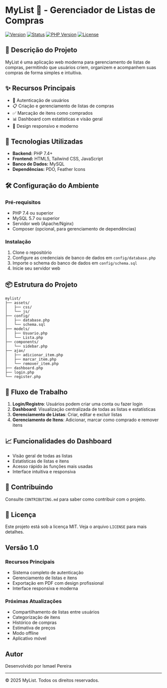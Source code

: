 # MyList 🛒 - Gerenciador de Listas de Compras

[![Version](https://img.shields.io/badge/version-1.0-blue.svg)](https://github.com/ismapereira/MyList)
[![Status](https://img.shields.io/badge/status-stable-green.svg)](https://github.com/ismapereira/MyList)
[![PHP Version](https://img.shields.io/badge/PHP-8.0%2B-blue.svg)](https://php.net)
[![License](https://img.shields.io/badge/license-MIT-blue.svg)](LICENSE)

## 📝 Descrição do Projeto

MyList é uma aplicação web moderna para gerenciamento de listas de compras, permitindo que usuários criem, organizem e acompanhem suas compras de forma simples e intuitiva.

## ✨ Recursos Principais

- 🔐 Autenticação de usuários
- 📋 Criação e gerenciamento de listas de compras
- ✅ Marcação de itens como comprados
- 📊 Dashboard com estatísticas e visão geral
- 📱 Design responsivo e moderno

## 🚀 Tecnologias Utilizadas

- **Backend:** PHP 7.4+
- **Frontend:** HTML5, Tailwind CSS, JavaScript
- **Banco de Dados:** MySQL
- **Dependências:** PDO, Feather Icons

## 🛠️ Configuração do Ambiente

### Pré-requisitos

- PHP 7.4 ou superior
- MySQL 5.7 ou superior
- Servidor web (Apache/Nginx)
- Composer (opcional, para gerenciamento de dependências)

### Instalação

1. Clone o repositório
2. Configure as credenciais de banco de dados em `config/database.php`
3. Importe o schema do banco de dados em `config/schema.sql`
4. Inicie seu servidor web

## 📦 Estrutura do Projeto

```
mylist/
├── assets/
│   ├── css/
│   └── js/
├── config/
│   ├── database.php
│   └── schema.sql
├── models/
│   ├── Usuario.php
│   └── Lista.php
├── components/
│   └── sidebar.php
├── ajax/
│   ├── adicionar_item.php
│   ├── marcar_item.php
│   └── remover_item.php
├── dashboard.php
├── login.php
└── register.php
```

## 🔄 Fluxo de Trabalho

1. **Login/Registro**: Usuários podem criar uma conta ou fazer login
2. **Dashboard**: Visualização centralizada de todas as listas e estatísticas
3. **Gerenciamento de Listas**: Criar, editar e excluir listas
4. **Gerenciamento de Itens**: Adicionar, marcar como comprado e remover itens

## 📈 Funcionalidades do Dashboard

- Visão geral de todas as listas
- Estatísticas de listas e itens
- Acesso rápido às funções mais usadas
- Interface intuitiva e responsiva

## 🤝 Contribuindo

Consulte `CONTRIBUTING.md` para saber como contribuir com o projeto.

## 📄 Licença

Este projeto está sob a licença MIT. Veja o arquivo `LICENSE` para mais detalhes.

## Versão 1.0

### Recursos Principais
- Sistema completo de autenticação
- Gerenciamento de listas e itens
- Exportação em PDF com design profissional
- Interface responsiva e moderna

### Próximas Atualizações
- Compartilhamento de listas entre usuários
- Categorização de itens
- Histórico de compras
- Estimativa de preços
- Modo offline
- Aplicativo móvel

## Autor

Desenvolvido por Ismael Pereira

---
© 2025 MyList. Todos os direitos reservados.
